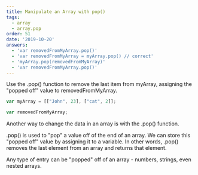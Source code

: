 ```yaml
---
title: Manipulate an Array with pop()
tags:
  - array
  - array.pop
order: 51
date: '2019-10-20'
answers:
  - 'var removedFromMyArray.pop()'
  - 'var removedFromMyArray = myArray.pop() // correct'
  - 'myArray.pop(removedFromMyArray)'
  - 'var removedFromMyArray.pop()'
---
```


Use the .pop() function to remove the last item from myArray, assigning the "popped off" value to removedFromMyArray.

```javascript
var myArray = [["John", 23], ["cat", 2]];

var removedFromMyArray;
```

<!-- explanation -->

Another way to change the data in an array is with the .pop() function.

.pop() is used to "pop" a value off of the end of an array. We can store this "popped off" value by assigning it to a variable. In other words, .pop() removes the last element from an array and returns that element.

Any type of entry can be "popped" off of an array - numbers, strings, even nested arrays.
